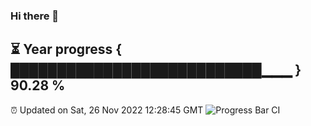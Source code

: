### Hi there 👋
⏳ Year progress { ███████████████████████████▁▁▁ } 90.28 %
---
⏰ Updated on Sat, 26 Nov 2022 12:28:45 GMT
![Progress Bar CI](https://github.com/liununu/liununu/workflows/Progress%20Bar%20CI/badge.svg)
